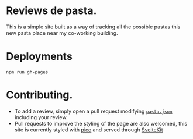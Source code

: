# Reviews de pasta.

This is a simple site built as a way of tracking all the possible pastas this new pasta place near my co-working building.

# Deployments
```shell
npm run gh-pages
```

# Contributing.

 - To add a review, simply open a pull request modifying [`pasta.json`](https://github.com/yonson2/pasta-reviews/blob/main/src/lib/pasta.json) including your review.
 - Pull requests to improve the styling of the page are also welcomed, this site is currently styled with [pico](https://picocss.com) and served through [SvelteKit](https://kit.svelte.dev/)
